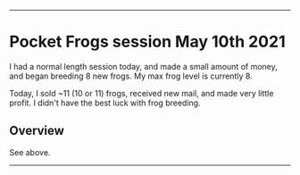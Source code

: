 
***

# Pocket Frogs session May 10th 2021

I had a normal length session today, and made a small amount of money, and began breeding 8 new frogs. My max frog level is currently 8.

Today, I sold ~11 (10 or 11) frogs, received new mail, and made very little profit. I didn't have the best luck with frog breeding.

## Overview

See above.

***
